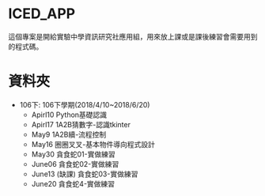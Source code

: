 # ICED_APP
這個專案是開給實驗中學資訊研究社應用組，用來放上課或是課後練習會需要用到的程式碼。

# 資料夾
- 106下: 106下學期(2018/4/10~2018/6/20)
    - Apirl10 Python基礎認識
    - Apirl17 1A2B猜數字-認識tkinter
    - May9 1A2B續-流程控制 
    - May16 圈圈叉叉-基本物件導向程式設計
    - May30 貪食蛇01-實做練習
    - June06 貪食蛇02-實做練習
    - June13 (缺課) 貪食蛇03-實做練習
    - June20 貪食蛇4-實做練習
